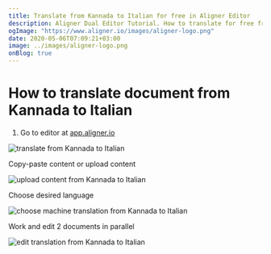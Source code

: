 ```yaml
---
title: Translate from Kannada to Italian for free in Aligner Editor
description: Aligner Dual Editor Tutorial. How to translate for free from Kannada to Italian. Aligner is multilingual document management platform. 
ogImage: "https://www.aligner.io/images/aligner-logo.png"
date: 2020-05-06T07:09:21+03:00
image: ../images/aligner-logo.png
onBlog: true
---
```


# How to translate document from Kannada to Italian

1. Go to editor at [app.aligner.io](https://app.aligner.io "Aligner App web page")

![translate from Kannada to Italian](../aligner-blank-editor.png "translate from Kannada to Italian")

Copy-paste content or upload content

![upload content from Kannada to Italian](../aligner-uploaded-document.png "upload content from Kannada to Italian")

Choose desired language

![choose machine translation from Kannada to Italian](../aligner-language-dropdown.png "choose machine translation from Kannada to Italian")

Work and edit 2 documents in parallel

![edit translation from Kannada to Italian](../aligner-double-sitded-editor.png "edit translation from Kannada to Italian")

